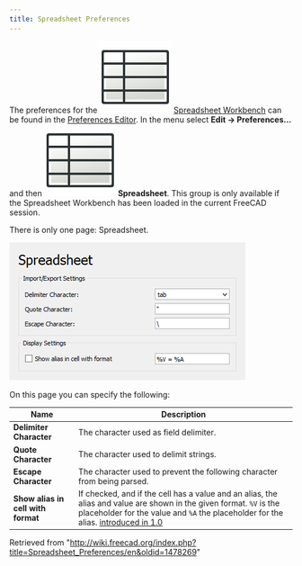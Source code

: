 ```yaml
---
title: Spreadsheet Preferences
---
```


The preferences for the ![](/src/assets/images/Workbench_Spreadsheet.svg) [Spreadsheet Workbench](/Spreadsheet_Workbench "Spreadsheet Workbench") can be found in the [Preferences Editor](/Preferences_Editor "Preferences Editor"). In the menu select **Edit → Preferences...** and then **![](/src/assets/images/Workbench_Spreadsheet.svg) Spreadsheet**. This group is only available if the Spreadsheet Workbench has been loaded in the current FreeCAD session.

There is only one page: Spreadsheet.

![](/src/assets/images/Preferences_Spreadsheet_Page_Spreadsheet.png)

On this page you can specify the following:

| Name                               | Description                                                                                                                                                                                                                                        |
| ---------------------------------- | -------------------------------------------------------------------------------------------------------------------------------------------------------------------------------------------------------------------------------------------------- |
| **Delimiter Character**            | The character used as field delimiter.                                                                                                                                                                                                             |
| **Quote Character**                | The character used to delimit strings.                                                                                                                                                                                                             |
| **Escape Character**               | The character used to prevent the following character from being parsed.                                                                                                                                                                           |
| **Show alias in cell with format** | If checked, and if the cell has a value and an alias, the alias and value are shown in the given format. `%V` is the placeholder for the value and `%A` the placeholder for the alias. [introduced in 1.0](/Release_notes_1.0 "Release notes 1.0") |

Retrieved from "<http://wiki.freecad.org/index.php?title=Spreadsheet_Preferences/en&oldid=1478269>"
